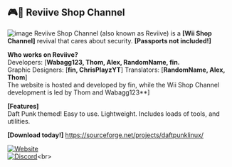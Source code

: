 ## 🎮🏪 Reviive Shop Channel</br>
![image](https://raw.githubusercontent.com/Reviive-Shop-Channel/.github/main/Screen_Recording_20240225_125439_Dolphin_Emulator-ezgif.com-video-to-gif-converter.gif)
Reviive Shop Channel (also known as Reviive) is a **[Wii Shop Channel]** revival that cares about security. **[Passports not included!]**

**Who works on Reviive?**
</br>Developers: [**Wabagg123, Thom, Alex, RandomName, fin.**</br>
Graphic Designers: [**fin, ChrisPlayzYT**]
Translators: [**RandomName, Alex, Thom**]</br>
The website is hosted and developed by fin, while the Wii Shop Channel development is led by Thom and Wabagg123**]</br>

**[Features]**</br>
Daft Punk themed!
Easy to use.
Lightweight.
Includes loads of tools, and utilities.</br>

**[Download today!]**
https://sourceforge.net/projects/daftpunklinux/</br>

[![Website](https://tinyurl.com/bdffr5tr)](https://home.venith.net)<br>
[![Discord](https://tinyurl.com/3b9s4sz7)](https://gg.gg/venith_)<br>
